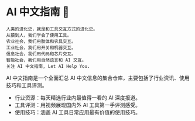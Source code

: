 # AI 中文指南 🧭

```
人类的进化史，就是和工具交互方式的进化史。
从猿到人，我们学会了使用工具。
农业社会，我们用肢体和农具交互。
工业社会，我们用开关和机器交互。
信息社会，我们用代码和芯片交互。
智能社会，我们用自然语言和 AI 交互。
关注 AI 中文指南, Let AI Help You.
```

AI 中文指南是一个全面汇总 AI 中文信息的集合仓库，主要包括了行业资讯、使用技巧和工具评测。

* 行业资源：每天精选行业内最值得一看的 AI 深度报道。
* 工具评测：用视频展现国内外 AI 工具第一手评测感受。
* 使用技巧：涵盖 AI 工具日常应用最有价值的使用技巧。
